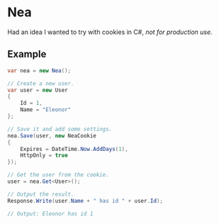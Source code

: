 # Nea

Had an idea I wanted to try with cookies in C#, *not for production use.*

## Example

```c#
var nea = new Nea();

// Create a new user.
var user = new User
{
    Id = 1,
    Name = "Eleonor"
};

// Save it and add some settings.
nea.Save(user, new NeaCookie
{
    Expires = DateTime.Now.AddDays(1),
    HttpOnly = true
});

// Get the user from the cookie.
user = nea.Get<User>();

// Output the result.
Response.Write(user.Name + " has id " + user.Id);

// Output: Eleonor has id 1
```
